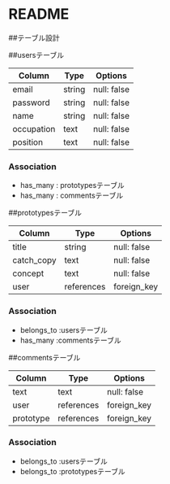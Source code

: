 # README
##テーブル設計

##usersテーブル

| Column     | Type   | Options     |
| -----------| ------ | ----------- |
| email      | string | null: false |
| password   | string | null: false |
| name       | string | null: false |
| occupation | text   | null: false |
| position   | text   | null: false |

### Association

- has_many : prototypesテーブル
- has_many : commentsテーブル

##prototypesテーブル

| Column     | Type       | Options     |
| -----------| ---------- | ----------- |
| title      | string     | null: false |
| catch_copy | text       | null: false |
| concept    | text       | null: false |
| user       | references | foreign_key |

### Association

- belongs_to :usersテーブル
- has_many   :commentsテーブル

##commentsテーブル

| Column     | Type       | Options     |
| -----------| ---------- | ----------- |
| text       | text       | null: false |
| user       | references | foreign_key |
| prototype  | references | foreign_key |

### Association

- belongs_to :usersテーブル
- belongs_to :prototypesテーブル